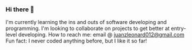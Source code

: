 ### Hi there 👋

<!--
**JuanLeonard/JuanLeonard** is a ✨ _special_ ✨ repository because its `README.md` (this file) appears on your GitHub profile.

Here are some ideas to get you started:

- 🔭 I’m currently working on ...
- 🌱 I’m currently learning ...
- 👯 I’m looking to collaborate on ...
- 🤔 I’m looking for help with ...
- 💬 Ask me about ...
- 📫 How to reach me: ...
- 😄 Pronouns: ...
- ⚡ Fun fact: ...
-->
I'm currently learning the ins and outs of software developing and programming.
I'm looking to collaborate on projects to get better at entry-level developing.
How to reach me: email @ juanzleonard012@gmail.com
Fun fact: I never coded anything before, but I like it so far!